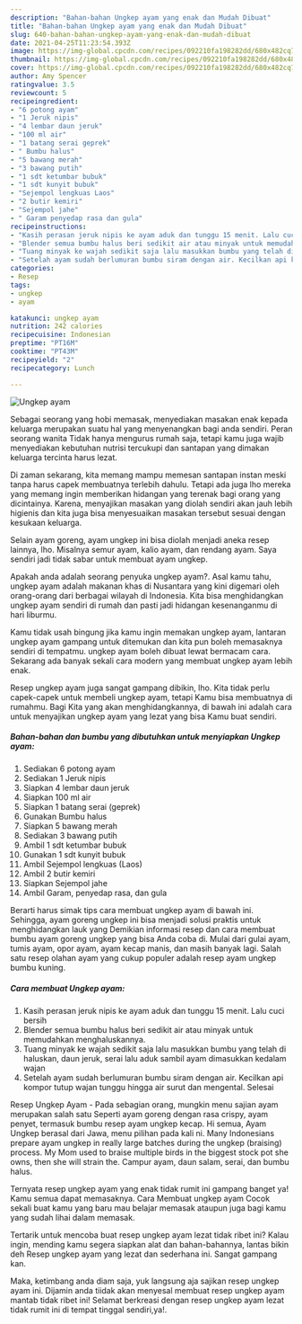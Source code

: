```yaml
---
description: "Bahan-bahan Ungkep ayam yang enak dan Mudah Dibuat"
title: "Bahan-bahan Ungkep ayam yang enak dan Mudah Dibuat"
slug: 640-bahan-bahan-ungkep-ayam-yang-enak-dan-mudah-dibuat
date: 2021-04-25T11:23:54.393Z
image: https://img-global.cpcdn.com/recipes/092210fa198282dd/680x482cq70/ungkep-ayam-foto-resep-utama.jpg
thumbnail: https://img-global.cpcdn.com/recipes/092210fa198282dd/680x482cq70/ungkep-ayam-foto-resep-utama.jpg
cover: https://img-global.cpcdn.com/recipes/092210fa198282dd/680x482cq70/ungkep-ayam-foto-resep-utama.jpg
author: Amy Spencer
ratingvalue: 3.5
reviewcount: 5
recipeingredient:
- "6 potong ayam"
- "1 Jeruk nipis"
- "4 lembar daun jeruk"
- "100 ml air"
- "1 batang serai geprek"
- " Bumbu halus"
- "5 bawang merah"
- "3 bawang putih"
- "1 sdt ketumbar bubuk"
- "1 sdt kunyit bubuk"
- "Sejempol lengkuas Laos"
- "2 butir kemiri"
- "Sejempol jahe"
- " Garam penyedap rasa dan gula"
recipeinstructions:
- "Kasih perasan jeruk nipis ke ayam aduk dan tunggu 15 menit. Lalu cuci bersih"
- "Blender semua bumbu halus beri sedikit air atau minyak untuk memudahkan menghaluskannya."
- "Tuang minyak ke wajah sedikit saja lalu masukkan bumbu yang telah di haluskan, daun jeruk, serai lalu aduk sambil ayam dimasukkan kedalam wajan"
- "Setelah ayam sudah berlumuran bumbu siram dengan air. Kecilkan api kompor tutup wajan tunggu hingga air surut dan mengental. Selesai"
categories:
- Resep
tags:
- ungkep
- ayam

katakunci: ungkep ayam 
nutrition: 242 calories
recipecuisine: Indonesian
preptime: "PT16M"
cooktime: "PT43M"
recipeyield: "2"
recipecategory: Lunch

---
```



![Ungkep ayam](https://img-global.cpcdn.com/recipes/092210fa198282dd/680x482cq70/ungkep-ayam-foto-resep-utama.jpg)

Sebagai seorang yang hobi memasak, menyediakan masakan enak kepada keluarga merupakan suatu hal yang menyenangkan bagi anda sendiri. Peran seorang  wanita Tidak hanya mengurus rumah saja, tetapi kamu juga wajib menyediakan kebutuhan nutrisi tercukupi dan santapan yang dimakan keluarga tercinta harus lezat.

Di zaman  sekarang, kita memang mampu memesan santapan instan meski tanpa harus capek membuatnya terlebih dahulu. Tetapi ada juga lho mereka yang memang ingin memberikan hidangan yang terenak bagi orang yang dicintainya. Karena, menyajikan masakan yang diolah sendiri akan jauh lebih higienis dan kita juga bisa menyesuaikan masakan tersebut sesuai dengan kesukaan keluarga. 

Selain ayam goreng, ayam ungkep ini bisa diolah menjadi aneka resep lainnya, lho. Misalnya semur ayam, kalio ayam, dan rendang ayam. Saya sendiri jadi tidak sabar untuk membuat ayam ungkep.

Apakah anda adalah seorang penyuka ungkep ayam?. Asal kamu tahu, ungkep ayam adalah makanan khas di Nusantara yang kini digemari oleh orang-orang dari berbagai wilayah di Indonesia. Kita bisa menghidangkan ungkep ayam sendiri di rumah dan pasti jadi hidangan kesenanganmu di hari liburmu.

Kamu tidak usah bingung jika kamu ingin memakan ungkep ayam, lantaran ungkep ayam gampang untuk ditemukan dan kita pun boleh memasaknya sendiri di tempatmu. ungkep ayam boleh dibuat lewat bermacam cara. Sekarang ada banyak sekali cara modern yang membuat ungkep ayam lebih enak.

Resep ungkep ayam juga sangat gampang dibikin, lho. Kita tidak perlu capek-capek untuk membeli ungkep ayam, tetapi Kamu bisa membuatnya di rumahmu. Bagi Kita yang akan menghidangkannya, di bawah ini adalah cara untuk menyajikan ungkep ayam yang lezat yang bisa Kamu buat sendiri.

<!--inarticleads1-->

##### Bahan-bahan dan bumbu yang dibutuhkan untuk menyiapkan Ungkep ayam:

1. Sediakan 6 potong ayam
1. Sediakan 1 Jeruk nipis
1. Siapkan 4 lembar daun jeruk
1. Siapkan 100 ml air
1. Siapkan 1 batang serai (geprek)
1. Gunakan  Bumbu halus
1. Siapkan 5 bawang merah
1. Sediakan 3 bawang putih
1. Ambil 1 sdt ketumbar bubuk
1. Gunakan 1 sdt kunyit bubuk
1. Ambil Sejempol lengkuas (Laos)
1. Ambil 2 butir kemiri
1. Siapkan Sejempol jahe
1. Ambil  Garam, penyedap rasa, dan gula


Berarti harus simak tips cara membuat ungkep ayam di bawah ini. Sehingga, ayam goreng ungkep ini bisa menjadi solusi praktis untuk menghidangkan lauk yang Demikian informasi resep dan cara membuat bumbu ayam goreng ungkep yang bisa Anda coba di. Mulai dari gulai ayam, tumis ayam, opor ayam, ayam kecap manis, dan masih banyak lagi. Salah satu resep olahan ayam yang cukup populer adalah resep ayam ungkep bumbu kuning. 

<!--inarticleads2-->

##### Cara membuat Ungkep ayam:

1. Kasih perasan jeruk nipis ke ayam aduk dan tunggu 15 menit. Lalu cuci bersih
1. Blender semua bumbu halus beri sedikit air atau minyak untuk memudahkan menghaluskannya.
1. Tuang minyak ke wajah sedikit saja lalu masukkan bumbu yang telah di haluskan, daun jeruk, serai lalu aduk sambil ayam dimasukkan kedalam wajan
1. Setelah ayam sudah berlumuran bumbu siram dengan air. Kecilkan api kompor tutup wajan tunggu hingga air surut dan mengental. Selesai


Resep Ungkep Ayam - Pada sebagian orang, mungkin menu sajian ayam merupakan salah satu Seperti ayam goreng dengan rasa crispy, ayam penyet, termasuk bumbu resep ayam ungkep kecap. Hi semua, Ayam Ungkep berasal dari Jawa, menu pilihan pada kali ni. Many Indonesians prepare ayam ungkep in really large batches during the ungkep (braising) process. My Mom used to braise multiple birds in the biggest stock pot she owns, then she will strain the. Campur ayam, daun salam, serai, dan bumbu halus. 

Ternyata resep ungkep ayam yang enak tidak rumit ini gampang banget ya! Kamu semua dapat memasaknya. Cara Membuat ungkep ayam Cocok sekali buat kamu yang baru mau belajar memasak ataupun juga bagi kamu yang sudah lihai dalam memasak.

Tertarik untuk mencoba buat resep ungkep ayam lezat tidak ribet ini? Kalau ingin, mending kamu segera siapkan alat dan bahan-bahannya, lantas bikin deh Resep ungkep ayam yang lezat dan sederhana ini. Sangat gampang kan. 

Maka, ketimbang anda diam saja, yuk langsung aja sajikan resep ungkep ayam ini. Dijamin anda tiidak akan menyesal membuat resep ungkep ayam mantab tidak ribet ini! Selamat berkreasi dengan resep ungkep ayam lezat tidak rumit ini di tempat tinggal sendiri,ya!.

